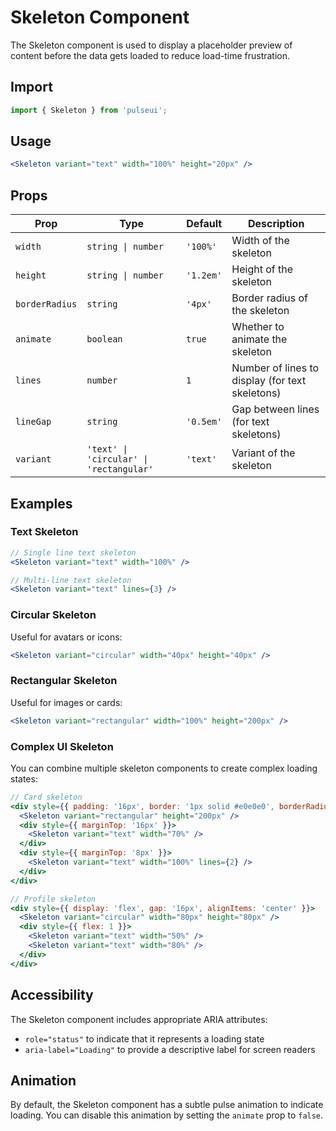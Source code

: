 # Skeleton Component

The Skeleton component is used to display a placeholder preview of content before the data gets loaded to reduce load-time frustration.

## Import

```jsx
import { Skeleton } from 'pulseui';
```

## Usage

```jsx
<Skeleton variant="text" width="100%" height="20px" />
```

## Props

| Prop | Type | Default | Description |
|------|------|---------|-------------|
| `width` | `string \| number` | `'100%'` | Width of the skeleton |
| `height` | `string \| number` | `'1.2em'` | Height of the skeleton |
| `borderRadius` | `string` | `'4px'` | Border radius of the skeleton |
| `animate` | `boolean` | `true` | Whether to animate the skeleton |
| `lines` | `number` | `1` | Number of lines to display (for text skeletons) |
| `lineGap` | `string` | `'0.5em'` | Gap between lines (for text skeletons) |
| `variant` | `'text' \| 'circular' \| 'rectangular'` | `'text'` | Variant of the skeleton |

## Examples

### Text Skeleton

```jsx
// Single line text skeleton
<Skeleton variant="text" width="100%" />

// Multi-line text skeleton
<Skeleton variant="text" lines={3} />
```

### Circular Skeleton

Useful for avatars or icons:

```jsx
<Skeleton variant="circular" width="40px" height="40px" />
```

### Rectangular Skeleton

Useful for images or cards:

```jsx
<Skeleton variant="rectangular" width="100%" height="200px" />
```

### Complex UI Skeleton

You can combine multiple skeleton components to create complex loading states:

```jsx
// Card skeleton
<div style={{ padding: '16px', border: '1px solid #e0e0e0', borderRadius: '8px' }}>
  <Skeleton variant="rectangular" height="200px" />
  <div style={{ marginTop: '16px' }}>
    <Skeleton variant="text" width="70%" />
  </div>
  <div style={{ marginTop: '8px' }}>
    <Skeleton variant="text" width="100%" lines={2} />
  </div>
</div>

// Profile skeleton
<div style={{ display: 'flex', gap: '16px', alignItems: 'center' }}>
  <Skeleton variant="circular" width="80px" height="80px" />
  <div style={{ flex: 1 }}>
    <Skeleton variant="text" width="50%" />
    <Skeleton variant="text" width="80%" />
  </div>
</div>
```

## Accessibility

The Skeleton component includes appropriate ARIA attributes:
- `role="status"` to indicate that it represents a loading state
- `aria-label="Loading"` to provide a descriptive label for screen readers

## Animation

By default, the Skeleton component has a subtle pulse animation to indicate loading. You can disable this animation by setting the `animate` prop to `false`.
